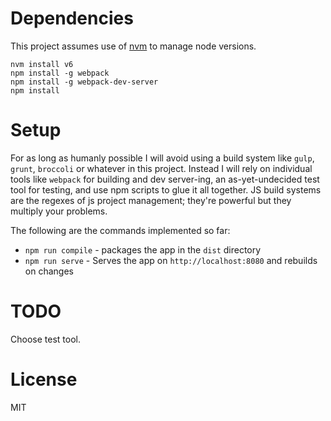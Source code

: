 Dependencies
=======

This project assumes use of [nvm](https://github.com/creationix/nvm) to manage
node versions.

```
nvm install v6
npm install -g webpack
npm install -g webpack-dev-server
npm install
```

Setup
=====

For as long as humanly possible I will avoid using a build system like `gulp`,
`grunt`, `broccoli` or whatever in this project. Instead I will rely on
individual tools like `webpack` for building and dev server-ing, 
an as-yet-undecided test tool for testing, and use npm scripts to glue it
all together. JS build systems are the regexes of js project management; they're
powerful but they multiply your problems.

The following are the commands implemented so far:

* `npm run compile` - packages the app in the `dist` directory
* `npm run serve` - Serves the app on `http://localhost:8080` and rebuilds on changes

TODO
=====

Choose test tool.

License
=======

MIT
